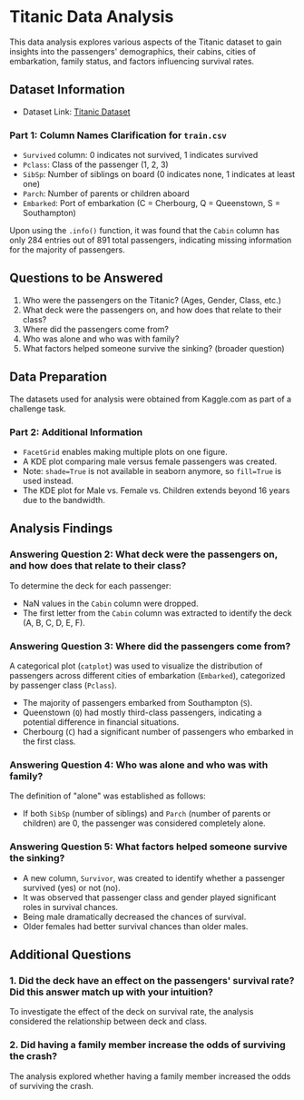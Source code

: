 # Titanic Data Analysis

This data analysis explores various aspects of the Titanic dataset to gain insights into the passengers' demographics, their cabins, cities of embarkation, family status, and factors influencing survival rates.

## Dataset Information
- Dataset Link: [Titanic Dataset](https://www.kaggle.com/c/titanic)

### Part 1: Column Names Clarification for `train.csv`
- `Survived` column: 0 indicates not survived, 1 indicates survived
- `Pclass`: Class of the passenger (1, 2, 3)
- `SibSp`: Number of siblings on board (0 indicates none, 1 indicates at least one)
- `Parch`: Number of parents or children aboard
- `Embarked`: Port of embarkation (C = Cherbourg, Q = Queenstown, S = Southampton)

Upon using the `.info()` function, it was found that the `Cabin` column has only 284 entries out of 891 total passengers, indicating missing information for the majority of passengers.

## Questions to be Answered

1. Who were the passengers on the Titanic? (Ages, Gender, Class, etc.)
2. What deck were the passengers on, and how does that relate to their class?
3. Where did the passengers come from?
4. Who was alone and who was with family?
5. What factors helped someone survive the sinking? (broader question)

## Data Preparation

The datasets used for analysis were obtained from Kaggle.com as part of a challenge task.

### Part 2: Additional Information

- `FacetGrid` enables making multiple plots on one figure.
- A KDE plot comparing male versus female passengers was created.
- Note: `shade=True` is not available in seaborn anymore, so `fill=True` is used instead.
- The KDE plot for Male vs. Female vs. Children extends beyond 16 years due to the bandwidth.

## Analysis Findings

### Answering Question 2: What deck were the passengers on, and how does that relate to their class?

To determine the deck for each passenger:
- NaN values in the `Cabin` column were dropped.
- The first letter from the `Cabin` column was extracted to identify the deck (A, B, C, D, E, F).

### Answering Question 3: Where did the passengers come from?

A categorical plot (`catplot`) was used to visualize the distribution of passengers across different cities of embarkation (`Embarked`), categorized by passenger class (`Pclass`).

- The majority of passengers embarked from Southampton (`S`).
- Queenstown (`Q`) had mostly third-class passengers, indicating a potential difference in financial situations.
- Cherbourg (`C`) had a significant number of passengers who embarked in the first class.

### Answering Question 4: Who was alone and who was with family?

The definition of "alone" was established as follows:
- If both `SibSp` (number of siblings) and `Parch` (number of parents or children) are 0, the passenger was considered completely alone.

### Answering Question 5: What factors helped someone survive the sinking?

- A new column, `Survivor`, was created to identify whether a passenger survived (yes) or not (no).
- It was observed that passenger class and gender played significant roles in survival chances.
- Being male dramatically decreased the chances of survival.
- Older females had better survival chances than older males.

## Additional Questions

### 1. Did the deck have an effect on the passengers' survival rate? Did this answer match up with your intuition?

To investigate the effect of the deck on survival rate, the analysis considered the relationship between deck and class.

### 2. Did having a family member increase the odds of surviving the crash?

The analysis explored whether having a family member increased the odds of surviving the crash.
